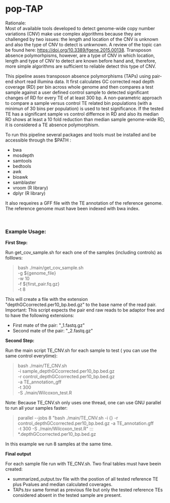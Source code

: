 # pop-TAP


Rationale: <br>
Most of available tools developed to detect genome-wide copy number variations (CNV) make use complex algorithms because they are challenged by two issues:
the length and location of the CNV is unknown and also the type of CNV to detect is unkwnown. A review of the topic can be found here: https://doi.org/10.3389/fgene.2015.00138. Transposon absence polymorhpisms, however, are a type of CNV in which location, length and type of CNV to detect are known before hand and, therefore,  more simple algorithms are sufficient to reliable detect this type of CNV. <br>

This pipeline asses transposon absence polymorphisms (TAPs) using pair-end short read illumina data. It first calculates GC corrected read depth coverage (RD) per bin  across whole genome and then compares a test sample against a user defined control sample to detected significant changes of RD for every TE of at least 300 bp. A  non-parametric approach to compare a sample versus control TE related bin populations (with a minimun of 30 bins per population) is used to test significance. If the tested TE has a significant sample vs control differnce in RD and also its median RD shows at least a 10 fold reduction than median sample genome-wide RD, it is considered a TE absence polymorphism. 

To run this pipeline several packages and tools must be installed and be accessible through  the $PATH : 
 
 - bwa
 - mosdepth
 - samtools
 - bedtools
 - awk
 - bioawk
 - samblaster
 - vroom (R library)
 - dplyr (R library)

It also requeires a GFF file with the TE annotation of the reference genome. 
The reference genome must have been indexed with bwa index. 

<br>

### Example Usage:

**First Step:**

Run get_cov_sample.sh for each one of the samples (including controls) as folllows:

> bash  ./main/get_cov_sample.sh \
> -g ${genome_file} \
> -w 10 \
> -f ${first_pair.fq.gz} \
> -t 8

This will create a file with the  extension  "depthGCcorrected.per10_bp.bed.gz" to the base name of the  read pair.
Important: This script expects the pair end raw reads to be adaptor free and to have the following extensions:
 - First mate of the pair: "_1.fastq.gz"
 - Second mate of the pair: "_2.fastq.gz"

**Second Step:** 

Run the main script TE_CNV.sh for each sample to test ( you can use the same control  everytime):

> bash ./main/TE_CNV.sh \
> -i sample_depthGCcorrected.per10_bp.bed.gz \
> -r control_depthGCcorrected.per10_bp.bed.gz \
> -a TE_annotation_gff \
> -t 300  \
> -S ./main/Wilcoxon_test.R

Note: Because  TE_CNV.sh  only uses one thread, one can use GNU parallel to run all your samples faster:

> parallel --jobs 8 "bash ./main/TE_CNV.sh -i {} -r control_depthGCcorrected.per10_bp.bed.gz -a TE_annotation.gff \
> -t 300  -S ./main/Wilcoxon_test.R" ::: *.depthGCcorrected.per10_bp.bed.gz

In this example we run 8 samples at the same time. 

**Final output**

For each sample file run with TE_CNV.sh. Two final tables must have beein created:
 -  summarized_output.tsv file  with  the  postion of all tested reference TE plus Pvalues and median calculated coverages. 
 -  TAPs.tsv  same format as previous file  but only the tested reference TEs considered absent in the  tested sample are present. 
